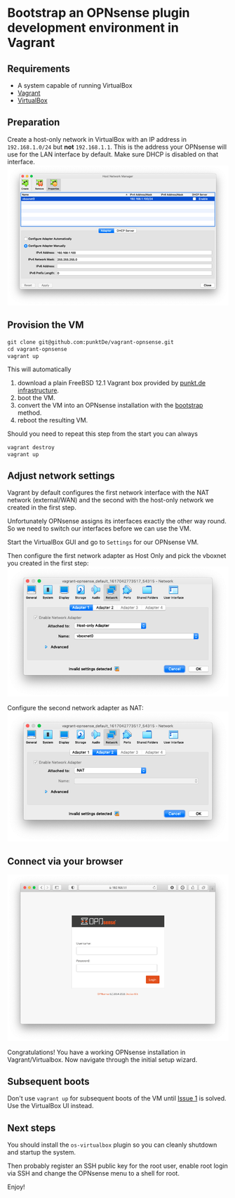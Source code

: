 Bootstrap an OPNsense plugin development environment in Vagrant
===============================================================

Requirements
------------
* A system capable of running VirtualBox
* [Vagrant](https://www.vagrantup.com)
* [VirtualBox](https://www.virtualbox.org)

Preparation
-----------
Create a host-only network in VirtualBox with an IP address in `192.168.1.0/24`
but **not** `192.168.1.1`. This is the address your OPNsense will use for the LAN
interface by default. Make sure DHCP is disabled on that interface.
![Host Network Manager](img/vboxnet-settings.png)

Provision the VM
----------------
````
git clone git@github.com:punktDe/vagrant-opnsense.git
cd vagrant-opnsense
vagrant up
````
This will automatically
1. download a plain FreeBSD 12.1 Vagrant box provided by [punkt.de infrastructure](https://infrastructure.punkt.de/).
2. boot the VM.
3. convert the VM into an OPNsense installation with the [bootstrap](https://github.com/opnsense/update/) method.
4. reboot the resulting VM.

Should you need to repeat this step from the start you can always
```
vagrant destroy
vagrant up
```

Adjust network settings
-----------------------
Vagrant by default configures the first network interface with the NAT network (external/WAN)
and the second with the host-only network we created in the first step.

Unfortunately OPNsense assigns its interfaces exactly the other way round.
So we need to switch our interfaces before we can use the VM.

Start the VirtualBox GUI and go to `Settings` for our OPNsense VM.

Then configure the first network adapter as Host Only and pick the vboxnet you created
in the first step:
![Adapter 1 Settings](img/adapter-1.png)

Configure the second network adapter as NAT:
![Adapter 2 Settings](img/adapter-2.png)

Connect via your browser
------------------------
![Browser](img/browser.png)

Congratulations! You have a working OPNsense installation in Vagrant/Virtualbox.
Now navigate through the initial setup wizard.

Subsequent boots
----------------
Don't use `vagrant up` for subsequent boots of the VM until [Issue 1](https://github.com/punktDe/vagrant-opnsense/issues/1)
is solved. Use the VirtualBox UI instead.

Next steps
----------
You should install the `os-virtualbox` plugin so you can cleanly shutdown and startup
the system.

Then probably register an SSH public key for the root user, enable root login via SSH and
change the OPNsense menu to a shell for root.

Enjoy!
